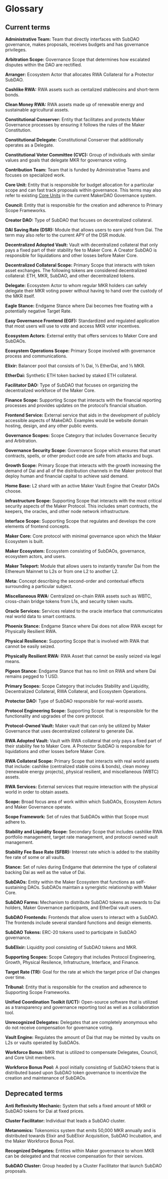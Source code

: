 # Glossary


  
## Current terms

**Administrative Team:** Team that directly interfaces with SubDAO governance, makes proposals, receives budgets and has governance privileges.

**Arbitration Scope:** Governance Scope that determines how escalated disputes within the DAO are rectified. 

**Arranger:** Ecosystem Actor that allocates RWA Collateral for a Protector SubDAO.

**Cashlike RWA:** RWA assets such as centalized stablecoins and short-term bonds.

**Clean Money RWA:** RWA assets made up of renewable energy and sustainable agricultural assets.

**Constitutional Conserver:** Entity that facilitates and protects Maker Governance processes by ensuring it follows the rules of the Maker Constitution.

**Constitutional Delegate:** Constitutional Conserver that additionally operates as a Delegate. 

**Constitutional Voter Committee (CVC):** Group of individuals with similar values and goals that delegate MKR for governance voting.

**Contribution Team:** Team that is funded by Administrative Teams and focuses on specialized work.

**Core Unit:** Entity that is responsible for budget allocation for a particular scope and can fast track proposals within governance. This terms may also refer to existing [Core Units](https://mips.makerdao.com/mips/details/MIP39) in the current MakerDAO Governance system.

**Council:** Entity that is responsible for the creation and adherence to Primary Scope Frameworks.

**Creator DAO:** Type of SubDAO that focuses on decentralized collateral.

**DAI Saving Rate (DSR):** Module that allows users to earn yield from Dai. The term may also refer to the current APY of the DSR module.

**Decentralized Adopted Vault:** Vault with decentralized collateral that only pays a fixed part of their stability fee to Maker Core. A Creator SubDAO is responsible for liquidations and other losses before Maker Core.

**Decentralized Collateral Scope:** Primary Scope that interacts with token asset exchanges. The following tokens are considered decentralized collateral: ETH, MKR, SubDAO, and other decentralized tokens.

**Delegate:** Ecosystem Actor to whom regular MKR holders can safely delegate their MKR voting power without having to hand over the custody of the MKR itself. 

**Eagle Stance:** Endgame Stance where Dai becomes free floating with a potentially negative Target Rate.

**Easy Governance Frontend (EGF):** Standardized and regulated application that most users will use to vote and access MKR voter incentives.

**Ecosystem Actors:** External entity that offers services to Maker Core and SubDAOs. 

**Ecosystem Operations Scope:** Primary Scope involved with governance process and communications. 

**Elixir:** Balancer pool that consists of ⅓ Dai, ⅓ EtherDai, and ⅓ MKR.

**EtherDai:** Synthetic ETH token backed by staked ETH collateral.

**Facilitator DAO:** Type of SubDAO that focuses on organizing the decentralized workforce of the Maker Core. 

**Finance Scope:** Supporting Scope that interacts with the financial reporting processes and provides updates on the protocol’s financial situation.

**Frontend Service:** External service that aids in the development of publicly accessible aspects of MakeDAO. Examples would be website domain hosting, design, and any other public events.

**Governance Scopes:** Scope Category that includes Governance Security and Arbitration.

**Governance Security Scope:** Governance Scope which ensures that smart contracts, spells, or other product code are safe from attacks and bugs.

**Growth Scope:** Primary Scope that interacts with the growth increasing the demand of Dai and all of the distribution channels in the Maker protocol that deploy human and financial capital to achieve said demand.

**Home Base:** L2 shard with an active Maker Vault Engine that Creator DAOs choose.

**Infrastructure Scope:** Supporting Scope that interacts with the most critical security aspects of the Maker Protocol. This includes smart contracts, the keepers, the oracles, and other node network infrastructure.

**Interface Scope:** Supporting Scope that regulates and develops the core elements of frontend concepts.

**Maker Core:** Core protocol with minimal governance upon which the Maker Ecosystem is built. 

**Maker Ecosystem:** Ecosystem consisting of SubDAOs, governance, ecosystem actors, and users.

**Maker Teleport:** Module that allows users to instantly transfer Dai from the Ethereum Mainnet to L2s or from one L2 to another L2.

**Meta:** Concept describing the second-order and contextual effects surrounding a particular subject.

**Miscellaneous RWA:** Centralized on-chain RWA assets such as WBTC, cross-chain bridge tokens from L1s, and security token vaults.

**Oracle Services:** Services related to the oracle interface that communicates real world data to smart contracts.

**Phoenix Stance:** Endgame Stance where Dai does not allow RWA except for Physically Resilient RWA.

**Physical Resilience:** Supporting Scope that is involved with RWA that cannot be easily seized.

**Physically Resilient RWA:** RWA Asset that cannot be easily seized via legal means.

**Pigeon Stance:** Endgame Stance that has no limit on RWA and where Dai remains pegged to 1 USD.

**Primary Scopes:** Scope Category that includes Stability and Liquidity, Decentralized Collateral, RWA Collateral, and Ecosystem Operations.

**Protector DAO:** Type of SubDAO responsible for real-world assets.

**Protocol Engineering Scope:** Supporting Scope that is responsible for the functionality and upgrades of the core protocol.

**Protocol-Owned Vault:** Maker vault that can only be utilized by Maker Governance that uses decentralized collateral to generate Dai.

**RWA Adopted Vault:** Vault with RWA collateral that only pays a fixed part of their stability fee to Maker Core. A Protector SubDAO is responsible for liquidations and other losses before Maker Core.

**RWA Collateral Scope:** Primary Scope that interacts with real world assets that include: cashlike (centralized stable coins & bonds), clean money (renewable energy projects), physical resilient, and miscellaneous (WBTC) assets.

**RWA Services:** External services that require interaction with the physical world in order to obtain assets.

**Scope:** Broad focus area of work within which SubDAOs, Ecosystem Actors and Maker Governance operate.

**Scope Framework:** Set of rules that SubDAOs within that Scope must adhere to. 

**Stability and Liquidity Scope:** Secondary Scope that includes cashlike RWA portfolio management, target rate management, and protocol owned vault management.

**Stability Fee Base Rate (SFBR):** Interest rate which is added to the stability fee rate of some or all vaults.

**Stance:** Set of rules during Endgame that determine the type of collateral backing Dai as well as the value of Dai.

**SubDAOs:** Entity within the Maker Ecosystem that functions as self-sustaining DAOs. SubDAOs maintain a synergistic relationship with Maker Core.

**SubDAO Farms:** Mechanism to distribute SubDAO tokens as rewards to Dai holders, Maker Governance participants, and EtherDai vault users.

**SubDAO Frontends:** Frontends that allow users to interact with a SubDAO. The frontends include several standard functions and design elements.

**SubDAO Tokens:** ERC-20 tokens used to participate in SubDAO governance.

**SubElixir:** Liquidity pool consisting of SubDAO tokens and MKR.

**Supporting Scopes:** Scope Category that includes Protocol Engineering, Growth, Physical Resilence, Infratructure, Interface, and Finance.

**Target Rate (TR):** Goal for the rate at which the target price of Dai changes over time.

**Tribunal:** Entity that is responsible for the creation and adherence to Supporting Scope Frameworks. 

**Unified Coordination Toolkit (UCT):** Open-source software that is utilized as a transparency and governance reporting tool as well as a collaboration tool.

**Unrecognized Delegates:** Delegates that are completely anonymous who do not receive compensation for governance voting.

**Vault Engine:** Regulates the amount of Dai that may be minted by vaults on L2s or vaults operated by SubDAOs.

**Workforce Bonus:** MKR that is utilized to compensate Delegates, Council, and Core Unit members.

**Workforce Bonus Pool:** A pool initially consisting of SubDAO tokens that is distributed based upon SubDAO token governance to incentivize the creation and maintenance of SubDAOs.

  

## Deprecated terms

**Anti Reflexivity Mechanic:** System that sells a fixed amount of MKR or SubDAO tokens for Dai at fixed prices.  

**Cluster Facilitator:** Individual that leads a SubDAO cluster.

**Metanomics:** Tokenomics system that emits 50,000 MKR annually and is distributed towards Elixir and SubElixir Acquisition, SubDAO Incubation, and the Maker Workforce Bonus Pool.

**Recognized Delegates:** Entities within Maker governance to whom MKR can be delegated and that receive compensation for their services. 

**SubDAO Cluster:** Group headed by a Cluster Facilitator that launch SubDAO proposals.





